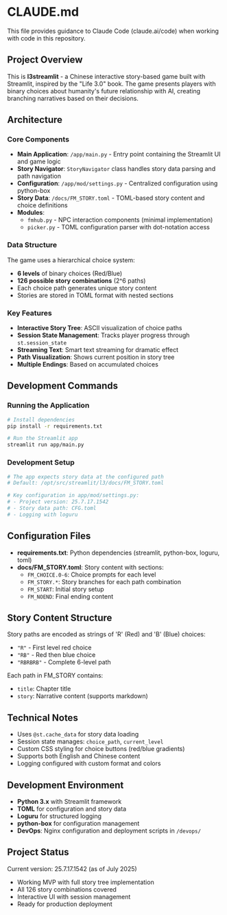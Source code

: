 # CLAUDE.md

This file provides guidance to Claude Code (claude.ai/code) when working with code in this repository.

## Project Overview

This is **l3streamlit** - a Chinese interactive story-based game built with Streamlit, inspired by the "Life 3.0" book. The game presents players with binary choices about humanity's future relationship with AI, creating branching narratives based on their decisions.

## Architecture

### Core Components

- **Main Application**: `/app/main.py` - Entry point containing the Streamlit UI and game logic
- **Story Navigator**: `StoryNavigator` class handles story data parsing and path navigation
- **Configuration**: `/app/mod/settings.py` - Centralized configuration using python-box
- **Story Data**: `/docs/FM_STORY.toml` - TOML-based story content and choice definitions
- **Modules**:
  - `fmhub.py` - NPC interaction components (minimal implementation)
  - `picker.py` - TOML configuration parser with dot-notation access

### Data Structure

The game uses a hierarchical choice system:
- **6 levels** of binary choices (Red/Blue)
- **126 possible story combinations** (2^6 paths)
- Each choice path generates unique story content
- Stories are stored in TOML format with nested sections

### Key Features

- **Interactive Story Tree**: ASCII visualization of choice paths
- **Session State Management**: Tracks player progress through `st.session_state`
- **Streaming Text**: Smart text streaming for dramatic effect
- **Path Visualization**: Shows current position in story tree
- **Multiple Endings**: Based on accumulated choices

## Development Commands

### Running the Application
```bash
# Install dependencies
pip install -r requirements.txt

# Run the Streamlit app
streamlit run app/main.py
```

### Development Setup
```bash
# The app expects story data at the configured path
# Default: /opt/src/streamlit/l3/docs/FM_STORY.toml

# Key configuration in app/mod/settings.py:
# - Project version: 25.7.17.1542
# - Story data path: CFG.toml
# - Logging with loguru
```

## Configuration Files

- **requirements.txt**: Python dependencies (streamlit, python-box, loguru, toml)
- **docs/FM_STORY.toml**: Story content with sections:
  - `FM_CHOICE.0-6`: Choice prompts for each level
  - `FM_STORY.*`: Story branches for each path combination
  - `FM_START`: Initial story setup
  - `FM_NOEND`: Final ending content

## Story Content Structure

Story paths are encoded as strings of 'R' (Red) and 'B' (Blue) choices:
- `"R"` - First level red choice
- `"RB"` - Red then blue choice
- `"RBRBRB"` - Complete 6-level path

Each path in FM_STORY contains:
- `title`: Chapter title
- `story`: Narrative content (supports markdown)

## Technical Notes

- Uses `@st.cache_data` for story data loading
- Session state manages: `choice_path`, `current_level`
- Custom CSS styling for choice buttons (red/blue gradients)
- Supports both English and Chinese content
- Logging configured with custom format and colors

## Development Environment

- **Python 3.x** with Streamlit framework
- **TOML** for configuration and story data
- **Loguru** for structured logging
- **python-box** for configuration management
- **DevOps**: Nginx configuration and deployment scripts in `/devops/`

## Project Status

Current version: 25.7.17.1542 (as of July 2025)
- Working MVP with full story tree implementation
- All 126 story combinations covered
- Interactive UI with session management
- Ready for production deployment